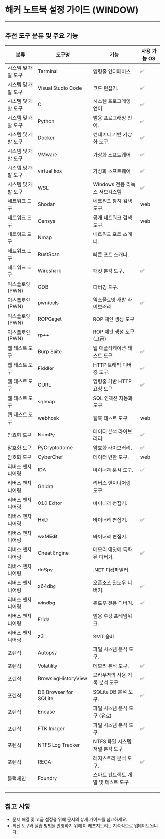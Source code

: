# 해커 노트북 설정 가이드 (WINDOW)
---

## 추천 도구 분류 및 주요 기능
| 분류               | 도구명            | 기능                              | 사용 가능 OS 
|--------------------|------------------|----------------------------|---------------------
| 시스템 및 개발 도구    | Terminal            | 명령줄 인터페이스       |✅
| 시스템 및 개발 도구    | Visual Studio Code | 코드 편집기.                   |✅
| 시스템 및 개발 도구    | C                | 시스템 프로그래밍 언어.           | ✅
| 시스템 및 개발 도구    | Python           | 범용 프로그래밍 언어.             | ✅
| 시스템 및 개발 도구    | Docker           | 컨테이너 기반 가상화 도구.        | ✅
| 시스템 및 개발 도구    | VMware           |	가상화 소프트웨어                    |✅
| 시스템 및 개발 도구    | virtual box      | 	가상화 소프트웨어         | ✅
| 시스템 및 개발 도구    | WSL              | 	Windows 전용 리눅스 서브시스템       | ✅
| 네트워크 도구         | Shodan           | 네트워크 장치 검색 도구.         | web | 
| 네트워크 도구         | Censys           | 공개 네트워크 검색 도구.         | web | 
| 네트워크 도구         | Nmap             | 네트워크 포트 스캐너.            |  
| 네트워크 도구         | RustScan         | 빠른 포트 스캐너.               | 
| 네트워크 도구         | Wireshark        | 패킷 분석 도구.                | ✅
| 익스플로잇(PWN)      | GDB              | 디버깅 도구.                   |  
| 익스플로잇(PWN)     | pwntools          |익스플로잇 개발 라이브러리	                      | ✅
| 익스플로잇(PWN)     | ROPGaget          |	ROP 체인 생성 도구                     |  
| 익스플로잇(PWN)     | rp++              |ROP 체인 생성 도구 (고급)                      |  
| 웹 테스트 도구      | Burp Suite       | 웹 애플리케이션 테스트 도구.        |✅
| 웹 테스트 도구      | Fiddler          | HTTP 트래픽 디버깅 도구.          |✅
| 웹 테스트 도구      | CURL             | 명령줄 기반 HTTP 요청 도구                           |✅
| 웹 테스트 도구      | sqlmap           | 	SQL 인젝션 자동화 도구              |                 
| 웹 테스트 도구      | webhook          | 	웹훅 테스트 도구                               |web 
| 암호화 도구         | NumPy            | 데이터 분석 라이브러리.           | ✅
| 암호화 도구         | PyCryptodome     | 암호화 라이브러리.               | ✅
| 암호화 도구         | CyberChef        | 데이터 변환 도구.               |web | web
| 리버스 엔지니어링    | IDA              | 바이너리 분석 도구.                | ✅
| 리버스 엔지니어링    | Ghidra           | 리버스 엔지니어링 도구.             | 
| 리버스 엔지니어링    | 010 Editor       | 바이너리 편집기.                  |  
| 리버스 엔지니어링    | HxD              | 바이너리 편집기.                  | ✅
| 리버스 엔지니어링    | wxMEdit          | 바이너리 편집기.                  |  
| 리버스 엔지니어링    | Cheat Engine     | 메모리 에딧에 특화된 디버거.         | ✅
| 리버스 엔지니어링    | dnSpy            | .NET 디컴파일러.                 |  
| 리버스 엔지니어링    | x64dbg           | 오픈소스 윈도우 디버거.             | ✅
| 리버스 엔지니어링    | windbg           | 윈도우 전용 디버거.                | ✅
| 리버스 엔지니어링    | Frida            | 범용 후킹 프레임워크.               |  
| 리버스 엔지니어링    | z3               | SMT 솔버	                         |  
| 포렌식             | Autopsy          | 파일 시스템 분석 도구.                     | 
| 포렌식             | Volatility       | 메모리 분석 도구.                         |✅
| 포렌식             | BrowsingHistoryView       | 브라우저의 사용 기록 분석 도구      |✅
| 포렌식             | DB Browser for SQLite       | SQLite DB 분석 도구.         |✅
| 포렌식             | Encase           | 파일 시스템 분석 도구 (유료)                | 
| 포렌식             | FTK Imager       | 파일 시스템 분석 도구                      |✅
| 포렌식             | NTFS Log Tracker | NTFS 파일 시스템 저널 분석 도구             |
| 포렌식             | REGA             | 레지스트리 분석 도구.                      |✅
| 블럭체인            | Foundry | 스마트 컨트랙트 개발 및 테스트 도구                  |


---

## 참고 사항
- 문제 해결 및 고급 설정을 위해 문서의 상세 가이드를 참고하세요.
- 최신 도구와 실습 방법을 반영하기 위해 이 레포지토리는 지속적으로 업데이트됩니다.
